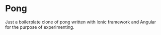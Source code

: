 # Pong

Just a boilerplate clone of pong written with Ionic framework and Angular for the purpose of experimenting.
